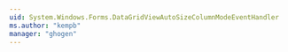 ```yaml
---
uid: System.Windows.Forms.DataGridViewAutoSizeColumnModeEventHandler
ms.author: "kempb"
manager: "ghogen"
---
```

